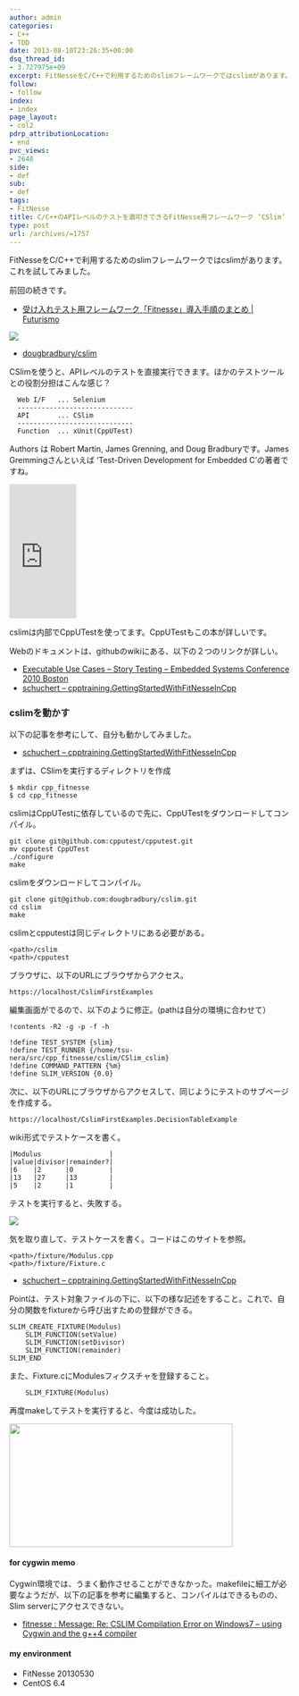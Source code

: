 ```yaml
---
author: admin
categories:
- C++
- TDD
date: 2013-08-10T23:26:35+00:00
dsq_thread_id:
- 3.727975e+09
excerpt: FitNesseをC/C++で利用するためのslimフレームワークではcslimがあります。これを試してみました。
follow:
- follow
index:
- index
page_layout:
- col2
pdrp_attributionLocation:
- end
pvc_views:
- 2648
side:
- def
sub:
- def
tags:
- FitNesse
title: C/C++のAPIレベルのテストを直叩きできるFitNesse用フレームワーク ‘CSlim’
type: post
url: /archives/=1757
---
```


<!--:ja-->

FitNesseをC/C++で利用するためのslimフレームワークではcslimがあります。これを試してみました。

前回の続きです。

  * <a href="https://futurismo.biz/archives/1752" target="_blank">受け入れテスト用フレームワーク「Fitnesse」導入手順のまとめ | Futurismo</a>

![][1]

  * <a href="https://github.com/dougbradbury/cslim" target="_blank">dougbradbury/cslim</a>

CSlimを使うと、APIレベルのテストを直接実行できます。ほかのテストツールとの役割分担はこんな感じ？

      Web I/F   ... Selenium
      -----------------------------
      API       ... CSlim
      -----------------------------
      Function  ... xUnit(CppUTest)
    

Authors は Robert Martin, James Grenning, and Doug Bradburyです。James Gremmingさんといえば &#8216;Test-Driven Development for Embedded C&#8217;の著者ですね。

<iframe src="https://rcm-fe.amazon-adsystem.com/e/cm?lt1=_blank&#038;bc1=000000&#038;IS2=1&#038;bg1=FFFFFF&#038;fc1=000000&#038;lc1=0000FF&#038;t=sleephacker-22&#038;o=9&#038;p=8&#038;l=as4&#038;m=amazon&#038;f=ifr&#038;ref=ss_til&#038;asins=193435662X" style="width:120px;height:240px;" scrolling="no" marginwidth="0" marginheight="0" frameborder="0"></iframe>

cslimは内部でCppUTestを使ってます。CppUTestもこの本が詳しいです。

Webのドキュメントは、githubのwikiにある、以下の２つのリンクが詳しい。

  * <a href="https://www.renaissancesoftware.net/papers/79-executable-use-cases-story-testing-embedded-systems-conference-2010-boston.html" target="_blank">Executable Use Cases &#8211; Story Testing &#8211; Embedded Systems Conference 2010 Boston</a>
  * <a href="https://schuchert.wikispaces.com/cpptraining.GettingStartedWithFitNesseInCpp" target="_blank">schuchert &#8211; cpptraining.GettingStartedWithFitNesseInCpp</a>

### cslimを動かす

以下の記事を参考にして、自分も動かしてみました。

  * <a href="https://schuchert.wikispaces.com/cpptraining.GettingStartedWithFitNesseInCpp" target="_blank">schuchert &#8211; cpptraining.GettingStartedWithFitNesseInCpp</a>

まずは、CSlimを実行するディレクトリを作成

    $ mkdir cpp_fitnesse
    $ cd cpp_fitnesse
    

cslimはCppUTestに依存しているので先に、CppUTestをダウンロードしてコンパイル。

    git clone git@github.com:cpputest/cpputest.git
    mv cpputest CppUTest
    ./configure
    make
    

cslimをダウンロードしてコンパイル。

    git clone git@github.com:dougbradbury/cslim.git
    cd cslim
    make
    

cslimとcpputestは同じディレクトリにある必要がある。

    <path>/cslim
    <path>/cpputest
    

ブラウザに、以下のURLにブラウザからアクセス。

    https://localhost/CslimFirstExamples
    

編集画面がでるので、以下のように修正。(pathは自分の環境に合わせて）

    !contents -R2 -g -p -f -h
    
    !define TEST_SYSTEM {slim}
    !define TEST_RUNNER {/home/tsu-nera/src/cpp_fitnesse/cslim/CSlim_cslim}
    !define COMMAND_PATTERN {%m}
    !define SLIM_VERSION {0.0}
    

次に、以下のURLにブラウザからアクセスして、同じようにテストのサブページを作成する。

    https://localhost/CslimFirstExamples.DecisionTableExample
    

wiki形式でテストケースを書く。

    |Modulus                 |
    |value|divisor|remainder?|
    |6    |2      |0         |
    |13   |27     |13        |
    |5    |2      |1         |
    

テストを実行すると、失敗する。

![][2]

気を取り直して、テストケースを書く。コードはこのサイトを参照。

    <path>/fixture/Modulus.cpp
    <path>/fixture/Fixture.c
    

  * <a href="https://schuchert.wikispaces.com/cpptraining.GettingStartedWithFitNesseInCpp" target="_blank">schuchert &#8211; cpptraining.GettingStartedWithFitNesseInCpp</a>

Pointは、テスト対象ファイルの下に、以下の様な記述をすること。これで、自分の関数をfixtureから呼び出すための登録ができる。

    SLIM_CREATE_FIXTURE(Modulus) 
        SLIM_FUNCTION(setValue)
        SLIM_FUNCTION(setDivisor)
        SLIM_FUNCTION(remainder)
    SLIM_END
    

また、Fixture.cにModulesフィクスチャを登録すること。

        SLIM_FIXTURE(Modulus)
    

再度makeしてテストを実行すると、今度は成功した。

[<img src="https://lh5.googleusercontent.com/-5_52Cn_X03U/UgbAzXrZ2cI/AAAAAAAAAxM/gVFcmIm8L3Y/s400/SnapCrab_NoName_2013-8-11_7-34-50_No-00.jpg" height="221" width="400" />][3]

#### for cygwin memo

Cygwin環境では、うまく動作させることができなかった。makefileに細工が必要なようだが、以下の記事を参考に編集すると、コンパイルはできるものの、Slim serverにアクセスできない。

  * <a href="https://tech.dir.groups.yahoo.com/group/fitnesse/message/19431" target="_blank">fitnesse : Message: Re: CSLIM Compilation Error on Windows7 &#8211; using Cygwin and the g++4 compiler</a>

#### my environment

  * FitNesse 20130530
  * CentOS 6.4

 [1]: https://lh5.ggpht.com/-kisp2xg__ck/UgXaghxNd_I/AAAAAAAAAwM/tENCQ11ME_U/SnapCrab_NoName_2013-8-10_15-15-16_No-00.jpg
 [2]: https://lh4.ggpht.com/-JTAUaBlT4Pw/Uga_LwIaD7I/AAAAAAAAAw8/OQWYd-xYK2s/SnapCrab_NoName_2013-8-11_7-30-56_No-00.jpg
 [3]: https://picasaweb.google.com/lh/photo/MKcovKGxx-kZdZHfxLbh9DyD6hjDXGH6XyE6iLrzolo?feat=embedwebsite